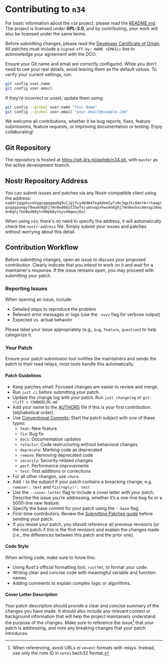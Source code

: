# Contributing to `n34`

For basic information about the `n34` project, please read the
[README.md](README.md). The project is licensed under **GPL-3.0**, and by
contributing, your work will also be licensed under the same terms.

Before submitting changes, please read the [Developer Certificate of Origin](DCO).
All patches must include a `Signed-off-by: NAME <EMAIL>` line to acknowledge
your agreement with the DCO.

Ensure your Git name and email are correctly configured. While you don’t need to
use your real details, avoid leaving them as the default values. To verify your
current settings, run:

```bash
git config user.name
git config user.email
```

If they’re incorrect or unset, update them using:

```bash
git config --global user.name "Your Name"
git config --global user.email "your.email@example.com"
```

We welcome all contributions, whether it be bug reports, fixes, feature
submissions, feature requests, or improving documentation or testing. Enjoy
collaborating!

## Git Repository

The repository is hosted at <https://git.4rs.nl/awiteb/n34.git>, with `master`
as the active development branch.

## Nostr Repository Address

You can submit issues and patches via any
Nostr-compatible client using the address:
`naddr1qqpkuve5qgsqqqqqq9g9uljgjfcyd6dm4fegk8em2yfz0c3qp3tc6mntkrrhawgrqsqqqaueqyf8wumn8ghj7mn0wd68yt35wfejumnvqyxhwumn8ghj7mn0wvhxcmmvqy28wumn8ghj7mn0wd68ytn00p68ytnyv4mqwuj6xc`


When using `n34`, there's no need to specify the address, it will automatically
check the `nostr-address` file. Simply submit your issues and patches without
worrying about this detail.

## Contribution Workflow

Before submitting changes, open an issue to discuss your proposed contribution.
Clearly indicate that you intend to work on it and wait for a maintainer's
response. If the issue remains open, you may proceed with submitting your patch.

### Reporting Issues

When opening an issue, include:
- Detailed steps to reproduce the problem
- Relevant error messages or logs (use the `-vvvv` flag for verbose output)
- Expected vs. actual behavior

Please label your issue appropriately (e.g., `bug`, `feature`, `question`) to
help categorize it.

### Your Patch

Ensure your patch submission tool notifies the maintainers and sends the patch
to their read relays, most tools handle this automatically.

#### Patch Guidelines

- Keep patches small: Focused changes are easier to review and merge.
- Run `just ci` before submitting your patch.
- Update the change log with your patch. Run `just changelog` or `git-cliff > CHANGELOG.md`
- Add your name to the [AUTHORS](AUTHORS) file if this is your first contribution. (alphabetical order)
- Use [Conventional Commits]: Start the patch subject with one of these types:
  - `feat`: New feature
  - `fix`: Bug fix
  - `docs`: Documentation updates
  - `refactor`: Code restructuring without behavioral changes
  - `deprecate`: Marking code as deprecated
  - `remove`: Removing deprecated code
  - `security`: Security-related changes
  - `perf`: Performance improvements
  - `test`: Test additions or corrections
- For all other changes, use `chore`.
- Add `!` to the subject if your patch contains a breacking change, e.g.
`remove!: text` and `fix(reply)!: text`
- Use the `--cover-letter` flag to include a cover letter with your patch. Describe the issue you’re addressing, whether it’s a one-line bug fix or a 5000-line new feature.
- Specify the base commit for your patch using the `--base` flag.
- First-time contributors: Review the [Submitting Patches guide](https://www.kernel.org/doc/html/latest/process/submitting-patches.html) before sending your patch.
- If you revise your patch, you should reference all previous revisions (or the
root patch if this is the first revision) and explain the changes made (i.e.,
the differences between this patch and the prior one).

#### Code Style

When writing code, make sure to folow this:
- Using Rust's official formatting tool, `rustfmt`, to format your code.
- Writing clear and concise code with meaningful variable and function names.
- Adding comments to explain complex logic or algorithms.

#### Cover Letter Description

Your patch description should provide a clear and concise summary of the changes you
have made. It should also include any relevant context or background information
that will help the project maintainers understand the purpose of the changes.
Make sure to reference the issue[^1] that your patch is addressing, and note any breaking
changes that your patch introduces.



[^1]: When referencing, avoid URLs or `nevent` formats with relays. Instead, use only the note ID in `note1` bech32 format.

[Conventional Commits]: https://www.conventionalcommits.org/en/v1.0.0/

